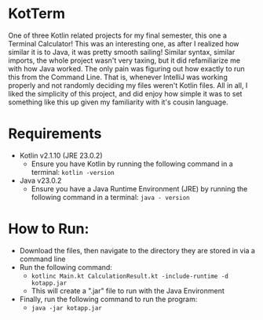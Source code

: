 # KotTerm
One of three Kotlin related projects for my final semester, this one a Terminal Calculator! This was an interesting one, as after I realized how similar it is to Java, it was pretty smooth sailing! Similar syntax, similar imports, the whole project wasn't very taxing, but it did refamiliarize me with how Java worked. The only pain was figuring out how exactly to run this from the Command Line. That is, whenever IntelliJ was working properly and not randomly deciding my files weren't Kotlin files. All in all, I liked the simplicity of this project, and did enjoy how simple it was to set something like this up given my familiarity with it's cousin language.


# Requirements
- Kotlin v2.1.10 (JRE 23.0.2)
  - Ensure you have Kotlin by running the following command in a terminal: `kotlin -version`
- Java v23.0.2
  - Ensure you have a Java Runtime Environment (JRE) by running the following command in a terminal: `java - version`

# How to Run:
- Download the files, then navigate to the directory they are stored in via a command line
- Run the following command:
  -   `kotlinc Main.kt CalculationResult.kt -include-runtime -d kotapp.jar`
  -   This will create a ".jar" file to run with the Java Environment
- Finally, run the following command to run the program:
  - `java -jar kotapp.jar`
